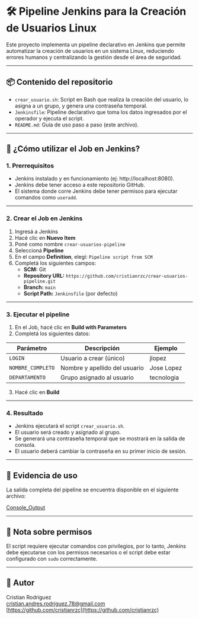 # 🛠️ Pipeline Jenkins para la Creación de Usuarios Linux

Este proyecto implementa un pipeline declarativo en Jenkins que permite automatizar la creación de usuarios en un sistema Linux, reduciendo errores humanos y centralizando la gestión desde el área de seguridad.

---

## 📦 Contenido del repositorio

- `crear_usuario.sh`: Script en Bash que realiza la creación del usuario, lo asigna a un grupo, y genera una contraseña temporal.
- `Jenkinsfile`: Pipeline declarativo que toma los datos ingresados por el operador y ejecuta el script.
- `README.md`: Guía de uso paso a paso (este archivo).

---

## 🚀 ¿Cómo utilizar el Job en Jenkins?

### 1. Prerrequisitos

- Jenkins instalado y en funcionamiento (ej: http://localhost:8080).
- Jenkins debe tener acceso a este repositorio GitHub.
- El sistema donde corre Jenkins debe tener permisos para ejecutar comandos como `useradd`.

---

### 2. Crear el Job en Jenkins

1. Ingresá a Jenkins
2. Hacé clic en **Nuevo Item**
3. Poné como nombre `crear-usuarios-pipeline`
4. Seleccioná **Pipeline**
5. En el campo **Definition**, elegí: `Pipeline script from SCM`
6. Completá los siguientes campos:
   - **SCM:** Git
   - **Repository URL:** `https://github.com/cristianrzc/crear-usuarios-pipeline.git`
   - **Branch:** `main`
   - **Script Path:** `Jenkinsfile` (por defecto)

---

### 3. Ejecutar el pipeline

1. En el Job, hacé clic en **Build with Parameters**
2. Completá los siguientes datos:

| Parámetro        | Descripción                              | Ejemplo       |
|------------------|------------------------------------------|---------------|
| `LOGIN`          | Usuario a crear (único)                  | jlopez        |
| `NOMBRE_COMPLETO`| Nombre y apellido del usuario            | Jose Lopez    |
| `DEPARTAMENTO`   | Grupo asignado al usuario                | tecnologia    |

3. Hacé clic en **Build**

---

### 4. Resultado

- Jenkins ejecutará el script `crear_usuario.sh`.
- El usuario será creado y asignado al grupo.
- Se generará una contraseña temporal que se mostrará en la salida de consola.
- El usuario deberá cambiar la contraseña en su primer inicio de sesión.

---

## 📸 Evidencia de uso

La salida completa del pipeline se encuentra disponible en el siguiente archivo:

[Console_Output](Console_Output.txt)

---

## 🔐 Nota sobre permisos

El script requiere ejecutar comandos con privilegios, por lo tanto, Jenkins debe ejecutarse con los permisos necesarios o el script debe estar configurado con `sudo` correctamente.

---

## 🙋 Autor

Cristian Rodríguez  
<cristian.andres.rodriguez.78@gmail.com>  
[https://github.com/cristianrzc](https://github.com/cristianrzc)

